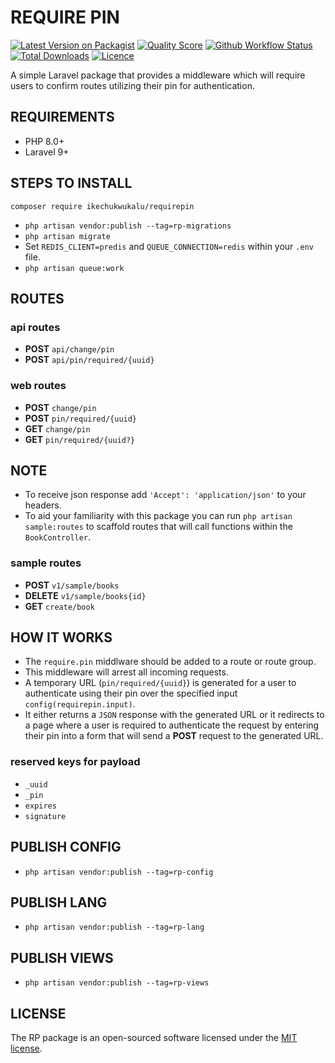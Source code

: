# REQUIRE PIN

[![Latest Version on Packagist](https://img.shields.io/packagist/v/ikechukwukalu/requirepin?style=flat-square)](https://packagist.org/packages/ikechukwukalu/requirepin)
[![Quality Score](https://img.shields.io/scrutinizer/quality/g/ikechukwukalu/requirepin/main?style=flat-square)](https://scrutinizer-ci.com/g/ikechukwukalu/requirepin/)
[![Github Workflow Status](https://img.shields.io/github/actions/workflow/status/ikechukwukalu/requirepin/requirepin.yml?branch=main&style=flat-square)](https://github.com/ikechukwukalu/requirepin/actions/workflows/requirepin.yml)
[![Total Downloads](https://img.shields.io/packagist/dt/ikechukwukalu/requirepin?style=flat-square)](https://packagist.org/packages/ikechukwukalu/requirepin)
[![Licence](https://img.shields.io/packagist/l/ikechukwukalu/requirepin?style=flat-square)](https://github.com/ikechukwukalu/requirepin/blob/main/LICENSE.md)

A simple Laravel package that provides a middleware which will require users to confirm routes utilizing their pin for authentication.

## REQUIREMENTS

- PHP 8.0+
- Laravel 9+

## STEPS TO INSTALL

``` shell
composer require ikechukwukalu/requirepin
```

- `php artisan vendor:publish --tag=rp-migrations`
- `php artisan migrate`
- Set `REDIS_CLIENT=predis` and `QUEUE_CONNECTION=redis` within your `.env` file.
- `php artisan queue:work`

## ROUTES

### api routes

- **POST** `api/change/pin`
- **POST** `api/pin/required/{uuid}`

### web routes

- **POST** `change/pin`
- **POST** `pin/required/{uuid}`
- **GET** `change/pin`
- **GET** `pin/required/{uuid?}`

## NOTE

- To receive json response add `'Accept': 'application/json'` to your headers.
- To aid your familiarity with this package you can run `php artisan sample:routes` to scaffold routes that will call functions within the `BookController`.

### sample routes

- **POST** `v1/sample/books`
- **DELETE** `v1/sample/books{id}`
- **GET** `create/book`

## HOW IT WORKS

- The `require.pin` middlware should be added to a route or route group.
- This middleware will arrest all incoming requests.
- A temporary URL (`pin/required/{uuid}`) is generated for a user to authenticate using their pin over the specified input `config(requirepin.input)`.
- It either returns a `JSON` response with the generated URL or it redirects to a page where a user is required to authenticate the request by entering their pin into a form that will send a **POST** request to the generated URL.

### reserved keys for payload

- `_uuid`
- `_pin`
- `expires`
- `signature`

## PUBLISH CONFIG

- `php artisan vendor:publish --tag=rp-config`

## PUBLISH LANG

- `php artisan vendor:publish --tag=rp-lang`

## PUBLISH VIEWS

- `php artisan vendor:publish --tag=rp-views`

## LICENSE

The RP package is an open-sourced software licensed under the [MIT license](https://opensource.org/licenses/MIT).
